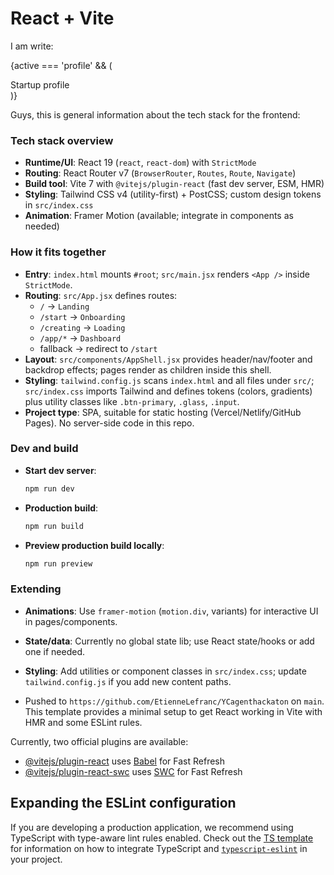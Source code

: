 # React + Vite

I am write:

{active === 'profile' && (
<div className="glass rounded-2xl p-6 md:p-8">
<div className="text-xl mb-4" style={{fontFamily:'Space Grotesk, ui-sans-serif, system-ui'}}>Startup profile</div>
<div className="grid md:grid-cols-2 gap-4 text-sm">
<Field label="Startup name" value={profile.startupName || '—'} />
<Field label="Brand tone" value={profile.brandTone || '—'} />
<Field label="LinkedIn" value={profile.linkedin || '—'} />
<Field label="Problem" value={profile.problem || '—'} />
<Field label="Solution" value={profile.solution || '—'} />
<Field label="Launch timeframe" value={profile.launchWeeks ? `${profile.launchWeeks} weeks` : '—'} />
<Field label="Milestones" value={profile.milestones || '—'} full />
<Field label="Extra notes" value={profile.notes || '—'} full />
</div>
</div>
)}

Guys, this is general information about the tech stack for the frontend:

### Tech stack overview

- **Runtime/UI**: React 19 (`react`, `react-dom`) with `StrictMode`
- **Routing**: React Router v7 (`BrowserRouter`, `Routes`, `Route`, `Navigate`)
- **Build tool**: Vite 7 with `@vitejs/plugin-react` (fast dev server, ESM, HMR)
- **Styling**: Tailwind CSS v4 (utility-first) + PostCSS; custom design tokens in `src/index.css`
- **Animation**: Framer Motion (available; integrate in components as needed)

### How it fits together

- **Entry**: `index.html` mounts `#root`; `src/main.jsx` renders `<App />` inside `StrictMode`.
- **Routing**: `src/App.jsx` defines routes:
  - `/` → `Landing`
  - `/start` → `Onboarding`
  - `/creating` → `Loading`
  - `/app/*` → `Dashboard`
  - fallback → redirect to `/start`
- **Layout**: `src/components/AppShell.jsx` provides header/nav/footer and backdrop effects; pages render as children inside this shell.
- **Styling**: `tailwind.config.js` scans `index.html` and all files under `src/`; `src/index.css` imports Tailwind and defines tokens (colors, gradients) plus utility classes like `.btn-primary`, `.glass`, `.input`.
- **Project type**: SPA, suitable for static hosting (Vercel/Netlify/GitHub Pages). No server-side code in this repo.

### Dev and build

- **Start dev server**:
  ```bash
  npm run dev
  ```
- **Production build**:
  ```bash
  npm run build
  ```
- **Preview production build locally**:
  ```bash
  npm run preview
  ```

### Extending

- **Animations**: Use `framer-motion` (`motion.div`, variants) for interactive UI in pages/components.
- **State/data**: Currently no global state lib; use React state/hooks or add one if needed.
- **Styling**: Add utilities or component classes in `src/index.css`; update `tailwind.config.js` if you add new content paths.

- Pushed to `https://github.com/EtienneLefranc/YCagenthackaton` on `main`.
  This template provides a minimal setup to get React working in Vite with HMR and some ESLint rules.

Currently, two official plugins are available:

- [@vitejs/plugin-react](https://github.com/vitejs/vite-plugin-react/blob/main/packages/plugin-react) uses [Babel](https://babeljs.io/) for Fast Refresh
- [@vitejs/plugin-react-swc](https://github.com/vitejs/vite-plugin-react/blob/main/packages/plugin-react-swc) uses [SWC](https://swc.rs/) for Fast Refresh

## Expanding the ESLint configuration

If you are developing a production application, we recommend using TypeScript with type-aware lint rules enabled. Check out the [TS template](https://github.com/vitejs/vite/tree/main/packages/create-vite/template-react-ts) for information on how to integrate TypeScript and [`typescript-eslint`](https://typescript-eslint.io) in your project.
